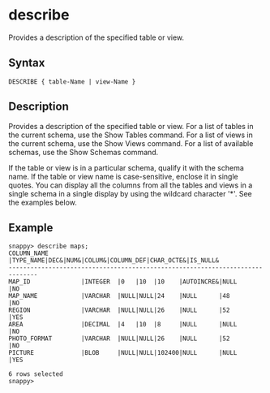 # describe

Provides a description of the specified table or view.

## Syntax

``` pre
DESCRIBE { table-Name | view-Name }
```

## Description

Provides a description of the specified table or view. For a list of tables in the current schema, use the Show Tables command. For a list of views in the current schema, use the Show Views command. For a list of available schemas, use the Show Schemas command.

If the table or view is in a particular schema, qualify it with the schema name. If the table or view name is case-sensitive, enclose it in single quotes. You can display all the columns from all the tables and views in a single schema in a single display by using the wildcard character '\*'. See the examples below.

## Example

``` pre
snappy> describe maps;
COLUMN_NAME         |TYPE_NAME|DEC&|NUM&|COLUM&|COLUMN_DEF|CHAR_OCTE&|IS_NULL&
------------------------------------------------------------------------------
MAP_ID              |INTEGER  |0   |10  |10    |AUTOINCRE&|NULL      |NO
MAP_NAME            |VARCHAR  |NULL|NULL|24    |NULL      |48        |NO
REGION              |VARCHAR  |NULL|NULL|26    |NULL      |52        |YES
AREA                |DECIMAL  |4   |10  |8     |NULL      |NULL      |NO
PHOTO_FORMAT        |VARCHAR  |NULL|NULL|26    |NULL      |52        |NO
PICTURE             |BLOB     |NULL|NULL|102400|NULL      |NULL      |YES

6 rows selected
snappy>
```


